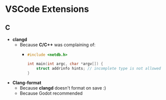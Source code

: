 # VSCode Extensions

## C
- **clangd**
  - Because **C/C++** was complaining of:
    - ```C
      #include <netdb.h>
      
      int main(int argc, char *argv[]) {
          struct addrinfo hints; // incomplete type is not allowed C/C++(70)
      }
      ```
- **Clang-format**
  - Because **clangd**  doesn't format on save :)
  - Because Godot recommended
